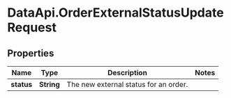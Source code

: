 # DataApi.OrderExternalStatusUpdateRequest

## Properties

Name | Type | Description | Notes
------------ | ------------- | ------------- | -------------
**status** | **String** | The new external status for an order. | 


